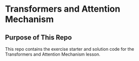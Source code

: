 # Transformers and Attention Mechanism

## Purpose of This Repo

This repo contains the exercise starter and solution code for the Transformers and Attention Mechanism lesson.

